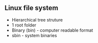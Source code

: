 ## Linux file system

* Hierarchical tree struture
* 1 root folder
* Binary (bin) - computer readable format
* sbin - system binaries